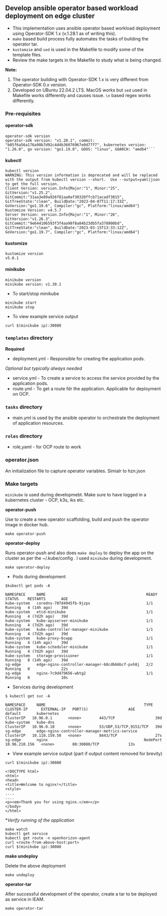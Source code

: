 ## Develop ansible operator based workload deployment on edge cluster

- This implementation uses ansible operator based workload deployment using Operator-SDK 1.x (v.1.28.1 as of writing this). 
- `make` based build process fully automates the tasks of building the operator tar.
- `kustomzie` and `sed` is used in the Makefile to modify some of the template files.
- Review the make targets in the Makefile to study what is being changed. 

**Note:** 
1. The operator building with Operator-SDK 1.x is very different from Operator-SDK 0.x version.
2. Developed on UBuntu 22.04.2 LTS. MacOS works but `sed` used in Makefile works differently and causes issue. `\n` based regex works differently. 

### Pre-requisites
#### operator-sdk
```
operator-sdk version
operator-sdk version: "v1.28.1", commit: "b05f6a56a176a98b7d92c4d4b36076967e0d77f7", kubernetes version: "1.26.0", go version: "go1.19.8", GOOS: "linux", GOARCH: "amd64"```
```
#### kubectl
```
kubectl version
WARNING: This version information is deprecated and will be replaced with the output from kubectl version --short.  Use --output=yaml|json to get the full version.
Client Version: version.Info{Major:"1", Minor:"25", GitVersion:"v1.25.2", GitCommit:"31aa3e89a926f81aa0af30320ffcb71acadf3015", GitTreeState:"clean", BuildDate:"2023-04-07T11:17:33Z", GoVersion:"go1.19.6", Compiler:"gc", Platform:"linux/amd64"}
Kustomize Version: v4.5.7
Server Version: version.Info{Major:"1", Minor:"26", GitVersion:"v1.26.3", GitCommit:"9e644106593f3f4aa98f8a84b23db5fa378900bd", GitTreeState:"clean", BuildDate:"2023-03-15T13:33:12Z", GoVersion:"go1.19.7", Compiler:"gc", Platform:"linux/amd64"}
```
#### kustomize
```
kustomize version
v5.0.1
```
#### minikube
```
minikube version
minikube version: v1.30.1
```
- To start/stop minikube
```
minikube start
minikube stop
```
- To view example service output
```
curl $(minikube ip):30080
```

### `templates` directory 

**Required**
- deployment.yml - Responsible for creating the application pods.

*Optional but typically always needed*
- service.yml - To create a service to access the service provided by the application pods. 
- route.yml - To get a route fdr the application. Applicable for deployment on OCP. 

### `tasks` directory

- main.yml is used by the ansible operator to orchestrate the deployment of application resources.

### `roles` directory

- role,yaml - for OCP route to work

### operator.json
An initialization file to capture operator variables. Simialr to hzn.json

### Make targets
`minikube` is used during developmebt. Make sure to have logged in a kubernetes cluster - OCP, k3s, iks etc. 

**operator-push**

Use to create a new operator scaffolding, build and push the operator image in docker hub. 
```
make operator-push
```
**operator-deploy**

Runs operator-push and also does `make deploy` to deploy the app on the cluster as per the ~/.kube/config . I used `minikube` during development.
```
make operator-deploy
```
- Pods during development
```
$kubectl get pods -A

NAMESPACE     NAME                                             READY   STATUS    RESTARTS       AGE
kube-system   coredns-787d4945fb-9jzps                         1/1     Running   4 (14h ago)    39d
kube-system   etcd-minikube                                    1/1     Running   4 (7d2h ago)   39d
kube-system   kube-apiserver-minikube                          1/1     Running   4 (7d2h ago)   39d
kube-system   kube-controller-manager-minikube                 1/1     Running   4 (7d2h ago)   39d
kube-system   kube-proxy-6cwpp                                 1/1     Running   4 (14h ago)    39d
kube-system   kube-scheduler-minikube                          1/1     Running   4 (7d2h ago)   39d
kube-system   storage-provisioner                              1/1     Running   8 (14h ago)    39d
sg-edge       edge-nginx-controller-manager-68cdb66bcf-pvh8j   2/2     Running   0              22s
sg-edge       nginx-7c9d479656-wbtg2                           1/1     Running   0              10s
```
- Services during development
```
$ kubectl get svc -A

NAMESPACE     NAME                                            TYPE        CLUSTER-IP      EXTERNAL-IP   PORT(S)                  AGE
default       kubernetes                                      ClusterIP   10.96.0.1       <none>        443/TCP                  39d
kube-system   kube-dns                                        ClusterIP   10.96.0.10      <none>        53/UDP,53/TCP,9153/TCP   39d
sg-edge       edge-nginx-controller-manager-metrics-service   ClusterIP   10.110.159.50   <none>        8443/TCP                 27s
sg-edge       nginx                                           NodePort    10.96.210.156   <none>        80:30080/TCP             13s
```
- View example service output (part if output content removed for brevity)
```
curl $(minikube ip):30080

<!DOCTYPE html>
<html>
<head>
<title>Welcome to nginx!</title>
<style>
....
....
<p><em>Thank you for using nginx.</em></p>
</body>
</html>

```

**Verify running of the application*  
```
make watch 
kubectl get service
kubectl get route -n openhorizon-agent
curl <route-from-above-host:port>
curl $(minikube ip):30080
```
**make undeploy**

Delete the above deployment
```
make undeploy
```
**operator-tar**

After successful development of the operator, create a tar to be deployed as service in IEAM.
``` 
make operator-tar
```
